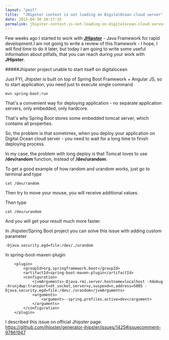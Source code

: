 ```yaml
---
layout: "post"
title:  "JHipster context is not loading on DigitalOcean cloud server"
date: 2015-04-30 20:17:15
permalink: jhipster-context-is-not-loading-on-digitalocean-cloud-server
---
```



Few weeks ago I started to work with [**JHipster**](https://jhipster.github.io/) - Java Framework for rapid development.I am not going to write a review of this framework - I hope, I will find time to do it later, but today I am going to write some useful information about pitfalls, that you can reach during your work with **JHipster**.

#####Jhipster project unable to start itself on digitalocean

Just FYI, Jhipster is built on top of Spring Boot Framework + Angular JS, so to start application, you need just to execute single command

	mvn spring-boot:run
    
That's a convenient way for deploying application - no separate application servers, only embedded, only hardcore.

That's why Spring Boot stores some embedded tomcat server, which contains all properties.

So, the problem is that sometimes, when you deploy your application on Digital Ocean cloud server - you need to wait for a long time to finish deploying process.

In my case, the problem with long deploy is that Tomcat loves to use **/dev/random** function, instead of **/dev/urandom**.

To get a good example of how random and urandom works, just go to terminal and type

	cat /dev/random

Then try to move your mouse, you will receive additional values.

Then type

	cat /dev/urandom

And you will get your result much more faster.

In Jhipster/Spring Boot project you can solve this issue with adding custom parameter

	-Djava.security.egd=file:/dev/./urandom

In spring-boot-maven-plugin   



        <plugin>
            <groupId>org.springframework.boot</groupId>
            <artifactId>spring-boot-maven-plugin</artifactId>
            <configuration>
                <jvmArguments>-Djava.rmi.server.hostname=localhost -Xdebug -Xrunjdwp:transport=dt_socket,server=y,suspend=n,address=5005 -Djava.security.egd=file:/dev/./urandom</jvmArguments>
                <arguments>
                    <argument>--spring.profiles.active=dev</argument>
                </arguments>
            </configuration>
        </plugin>

I described this issue on official Jhipster page:
https://github.com/jhipster/generator-jhipster/issues/1425#issuecomment-97861947